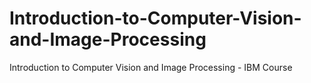 # Introduction-to-Computer-Vision-and-Image-Processing
Introduction to Computer Vision and Image Processing - IBM Course
